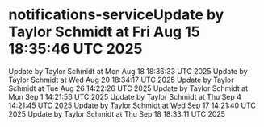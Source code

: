 # notifications-serviceUpdate by Taylor Schmidt at Fri Aug 15 18:35:46 UTC 2025
Update by Taylor Schmidt at Mon Aug 18 18:36:33 UTC 2025
Update by Taylor Schmidt at Wed Aug 20 18:34:17 UTC 2025
Update by Taylor Schmidt at Tue Aug 26 14:22:26 UTC 2025
Update by Taylor Schmidt at Mon Sep  1 14:21:56 UTC 2025
Update by Taylor Schmidt at Thu Sep  4 14:21:45 UTC 2025
Update by Taylor Schmidt at Wed Sep 17 14:21:40 UTC 2025
Update by Taylor Schmidt at Thu Sep 18 18:33:11 UTC 2025
